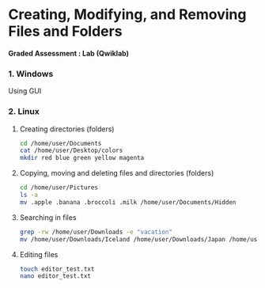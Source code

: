 # Creating, Modifying, and Removing Files and Folders

**Graded Assessment : Lab (Qwiklab)**

### 1. Windows

Using GUI

### 2. Linux

1. Creating directories (folders)
    ```bash
    cd /home/user/Documents
    cat /home/user/Desktop/colors
    mkdir red blue green yellow magenta
    ```
2. Copying, moving and deleting files and directories (folders)
    ```bash
    cd /home/user/Pictures
    ls -a
    mv .apple .banana .broccoli .milk /home/user/Documents/Hidden
    ```
3. Searching in files
    ```bash
    grep -rw /home/user/Downloads -e "vacation"
    mv /home/user/Downloads/Iceland /home/user/Downloads/Japan /home/user/Documents
    ```
4. Editing files
    ```bash
    touch editor_test.txt
    nano editor_test.txt
    ```